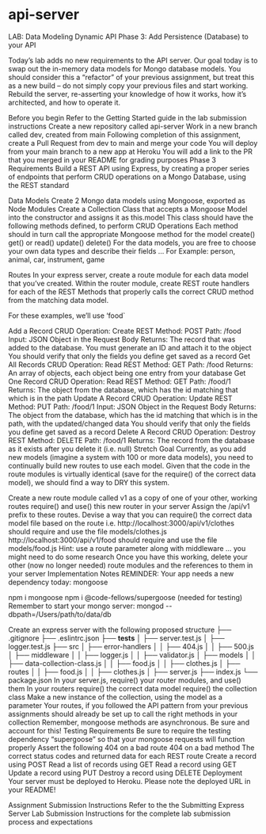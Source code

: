 # api-server

LAB: Data Modeling
Dynamic API Phase 3: Add Persistence (Database) to your API

Today’s lab adds no new requirements to the API server. Our goal today is to swap out the in-memory data models for Mongo database models. You should consider this a “refactor” of your previous assignment, but treat this as a new build – do not simply copy your previous files and start working. Rebuild the server, re-asserting your knowledge of how it works, how it’s architected, and how to operate it.

Before you begin
Refer to the Getting Started guide in the lab submission instructions
Create a new repository called api-server
Work in a new branch called dev, created from main
Following completion of this assignment, create a Pull Request from dev to main and merge your code
You will deploy from your main branch to a new app at Heroku
You will add a link to the PR that you merged in your README for grading purposes
Phase 3 Requirements
Build a REST API using Express, by creating a proper series of endpoints that perform CRUD operations on a Mongo Database, using the REST standard

Data Models
Create 2 Mongo data models using Mongoose, exported as Node Modules
Create a Collection Class that accepts a Mongoose Model into the constructor and assigns it as this.model
This class should have the following methods defined, to perform CRUD Operations
Each method should in turn call the appropriate Mongoose method for the model
create()
get() or read()
update()
delete()
For the data models, you are free to choose your own data types and describe their fields … For Example: person, animal, car, instrument, game

Routes
In your express server, create a route module for each data model that you’ve created. Within the router module, create REST route handlers for each of the REST Methods that properly calls the correct CRUD method from the matching data model.

For these examples, we’ll use ‘food`

Add a Record
CRUD Operation: Create
REST Method: POST
Path: /food
Input: JSON Object in the Request Body
Returns: The record that was added to the database.
You must generate an ID and attach it to the object
You should verify that only the fields you define get saved as a record
Get All Records
CRUD Operation: Read
REST Method: GET
Path: /food
Returns: An array of objects, each object being one entry from your database
Get One Record
CRUD Operation: Read
REST Method: GET
Path: /food/1
Returns: The object from the database, which has the id matching that which is in the path
Update A Record
CRUD Operation: Update
REST Method: PUT
Path: /food/1
Input: JSON Object in the Request Body
Returns: The object from the database, which has the id matching that which is in the path, with the updated/changed data
You should verify that only the fields you define get saved as a record
Delete A Record
CRUD Operation: Destroy
REST Method: DELETE
Path: /food/1
Returns: The record from the database as it exists after you delete it (i.e. null)
Stretch Goal
Currently, as you add new models (imagine a system with 100 or more data models), you need to continually build new routes to use each model. Given that the code in the route modules is virtually identical (save for the require() of the correct data model), we should find a way to DRY this system.

Create a new route module called v1 as a copy of one of your other, working routes
require() and use() this new router in your server
Assign the /api/v1 prefix to these routes.
Devise a way that you can require() the correct data model file based on the route
i.e.
http://localhost:3000/api/v1/clothes should require and use the file models/clothes.js
http://localhost:3000/api/v1/food should require and use the file models/food.js
Hint: use a route parameter along with middleware … you might need to do some research
Once you have this working, delete your other (now no longer needed) route modules and the references to them in your server
Implementation Notes
REMINDER: Your app needs a new dependency today: mongoose

npm i mongoose
npm i @code-fellows/supergoose (needed for testing)
Remember to start your mongo server: mongod --dbpath=/Users/path/to/data/db

Create an express server with the following proposed structure
├── .gitignore
├── .eslintrc.json
├── __tests__
│   ├── server.test.js
│   ├── logger.test.js
├── src
│   ├── error-handlers
│   │   ├── 404.js
│   │   ├── 500.js
│   ├── middleware
│   │   ├── logger.js
│   │   ├── validator.js
│   ├── models
│   │   ├── data-collection-class.js
│   │   ├── food.js
│   │   ├── clothes.js
│   ├── routes
│   │   ├── food.js
│   │   ├── clothes.js
│   ├── server.js
├── index.js
└── package.json
In your server.js, require() your router modules, and use() them
In your routers
require() the correct data model
require() the collection class
Make a new instance of the collection, using the model as a parameter
Your routes, if you followed the API pattern from your previous assignments should already be set up to call the right methods in your collection
Remember, mongoose methods are asynchronous. Be sure and account for this!
Testing Requirements
Be sure to require the testing dependency “supergoose” so that your mongoose requests will function properly
Assert the following
404 on a bad route
404 on a bad method
The correct status codes and returned data for each REST route
Create a record using POST
Read a list of records using GET
Read a record using GET
Update a record using PUT
Destroy a record using DELETE
Deployment
Your server must be deployed to Heroku. Please note the deployed URL in your README!

Assignment Submission Instructions
Refer to the the Submitting Express Server Lab Submission Instructions for the complete lab submission process and expectations